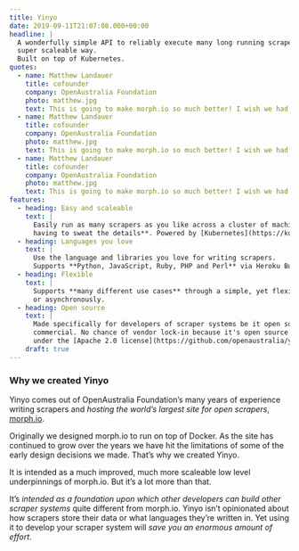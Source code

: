```yaml
---
title: Yinyo
date: 2019-09-11T21:07:08.000+00:00
headline: |
  A wonderfully simple API to reliably execute many long running scrapers in a
  super scaleable way.
  Built on top of Kubernetes.
quotes:
  - name: Matthew Landauer
    title: cofounder
    company: OpenAustralia Foundation
    photo: matthew.jpg
    text: This is going to make morph.io so much better! I wish we had done this *ages* ago.
  - name: Matthew Landauer
    title: cofounder
    company: OpenAustralia Foundation
    photo: matthew.jpg
    text: This is going to make morph.io so much better! I wish we had done this *ages* ago.
  - name: Matthew Landauer
    title: cofounder
    company: OpenAustralia Foundation
    photo: matthew.jpg
    text: This is going to make morph.io so much better! I wish we had done this *ages* ago.
features:
  - heading: Easy and scaleable
    text: |
      Easily run as many scrapers as you like across a cluster of machines **without
      having to sweat the details**. Powered by [Kubernetes](https://kubernetes.io/).
  - heading: Languages you love
    text: |
      Use the language and libraries you love for writing scrapers.
      Supports **Python, JavaScript, Ruby, PHP and Perl** via Heroku Buildpacks.
  - heading: Flexible
    text: |
      Supports **many different use cases** through a simple, yet flexible API that can operate synchronously
      or asynchronously.
  - heading: Open source
    text: |
      Made specifically for developers of scraper systems be it open source or
      commercial. No chance of vendor lock-in because it's open source and **liberally licensed**
      under the [Apache 2.0 license](https://github.com/openaustralia/yinyo/blob/master/LICENSE).
    draft: true
---
```


### Why we created Yinyo

Yinyo comes out of OpenAustralia Foundation’s many years of experience writing scrapers and _hosting the world’s largest site for open scrapers_, [morph.io](http://morph.io).

Originally we designed morph.io to run on top of Docker. As the site has continued to grow over the years we have hit the limitations of some of the early design decisions we made. That’s why we created Yinyo.

It is intended as a much improved, much more scaleable low level underpinnings of morph.io. But it’s a lot more than that.

It’s _intended as a foundation upon which other developers can build other scraper systems_ quite different from morph.io. Yinyo isn’t opinionated about how scrapers store their data or what languages they’re written in. Yet using it to develop your scraper system will _save you an enormous amount of effort_.
